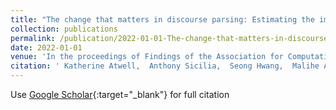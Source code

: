 ```yaml
---
title: "The change that matters in discourse parsing: Estimating the impact of domain shift on parser error"
collection: publications
permalink: /publication/2022-01-01-The-change-that-matters-in-discourse-parsing-Estimating-the-impact-of-domain-shift-on-parser-error
date: 2022-01-01
venue: 'In the proceedings of Findings of the Association for Computational Linguistics: ACL 2022'
citation: ' Katherine Atwell,  Anthony Sicilia,  Seong Hwang,  Malihe Alikhani, &quot;The change that matters in discourse parsing: Estimating the impact of domain shift on parser error.&quot; In the proceedings of Findings of the Association for Computational Linguistics: ACL 2022, 2022.'
---
```

Use [Google Scholar](https://scholar.google.com/scholar?q=The+change+that+matters+in+discourse+parsing:+Estimating+the+impact+of+domain+shift+on+parser+error){:target="_blank"} for full citation